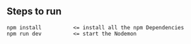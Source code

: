 
## Steps to run

    npm install          <= install all the npm Dependencies
    npm run dev          <= start the Nodemon




